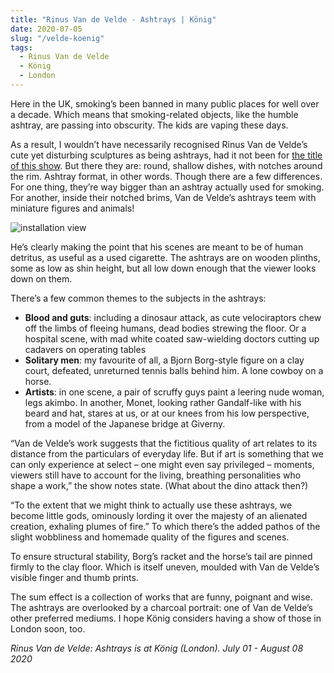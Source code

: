 ```yaml
---
title: "Rinus Van de Velde - Ashtrays | König"
date: 2020-07-05
slug: "/velde-koenig"
tags:
  - Rinus Van de Velde
  - König
  - London
---
```


Here in the UK, smoking’s been banned in many public places for well over a decade. Which means that smoking-related objects, like the humble ashtray, are passing into obscurity. The kids are vaping these days.

As a result, I wouldn’t have necessarily recognised Rinus Van de Velde’s cute yet disturbing sculptures as being ashtrays, had it not been for [the title of this show](https://koeniglondon.co.uk/exhibitions/29940/rinus-van-de-velde-ashtrays/installation-views/). But there they are: round, shallow dishes, with notches around the rim. Ashtray format, in other words. Though there are a few differences. For one thing, they’re way bigger than an ashtray actually used for smoking. For another, inside their notched brims, Van de Velde’s ashtrays teem with miniature figures and animals!

![installation view](/velde-koenig-1.jpg)

He’s clearly making the point that his scenes are meant to be of human detritus, as useful as a used cigarette. The ashtrays are on wooden plinths, some as low as shin height, but all low down enough that the viewer looks down on them.

There’s a few common themes to the subjects in the ashtrays:

* **Blood and guts**: including a dinosaur attack, as cute velociraptors chew off the limbs of fleeing humans, dead bodies strewing the floor. Or a hospital scene, with mad white coated saw-wielding doctors cutting up cadavers on operating tables
* **Solitary men**: my favourite of all, a Bjorn Borg-style figure on a clay court, defeated, unreturned tennis balls behind him. A lone cowboy on a horse.
* **Artists**: in one scene, a pair of scruffy guys paint a leering nude woman, legs akimbo. In another, Monet, looking rather Gandalf-like with his beard and hat, stares at us, or at our knees from his low perspective, from a model of the Japanese bridge at Giverny.

“Van de Velde’s work suggests that the fictitious quality of art relates to its distance from the particulars of everyday life. But if art is something that we can only experience at select – one might even say privileged – moments, viewers still have to account for the living, breathing personalities who shape a work,” the show notes state. (What about the dino attack then?)

“To the extent that we might think to actually use these ashtrays, we become little gods, ominously lording it over the majesty of an alienated creation, exhaling plumes of fire.” To which there’s the added pathos of the slight wobbliness and homemade quality of the figures and scenes.

To ensure structural stability, Borg’s racket and the horse’s tail are pinned firmly to the clay floor. Which is itself uneven, moulded with Van de Velde’s visible finger and thumb prints.

The sum effect is a collection of works that are funny, poignant and wise. The ashtrays are overlooked by a charcoal portrait: one of Van de Velde’s other preferred mediums. I hope König considers having a show of those in London soon, too.

*Rinus Van de Velde: Ashtrays is at König (London). July 01 - August 08 2020*
